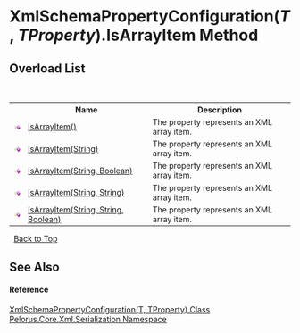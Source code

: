 # XmlSchemaPropertyConfiguration(*T*, *TProperty*).IsArrayItem Method 
 


## Overload List
&nbsp;<table><tr><th></th><th>Name</th><th>Description</th></tr><tr><td>![Public method](media/pubmethod.gif "Public method")</td><td><a href="17402EE0">IsArrayItem()</a></td><td>
The property represents an XML array item.</td></tr><tr><td>![Public method](media/pubmethod.gif "Public method")</td><td><a href="C6ED1DFE">IsArrayItem(String)</a></td><td>
The property represents an XML array item.</td></tr><tr><td>![Public method](media/pubmethod.gif "Public method")</td><td><a href="DEF6C02D">IsArrayItem(String, Boolean)</a></td><td>
The property represents an XML array item.</td></tr><tr><td>![Public method](media/pubmethod.gif "Public method")</td><td><a href="819E34C8">IsArrayItem(String, String)</a></td><td>
The property represents an XML array item.</td></tr><tr><td>![Public method](media/pubmethod.gif "Public method")</td><td><a href="AEE37BCF">IsArrayItem(String, String, Boolean)</a></td><td>
The property represents an XML array item.</td></tr></table>&nbsp;
<a href="#xmlschemapropertyconfiguration(*t*,-*tproperty*).isarrayitem-method">Back to Top</a>

## See Also


#### Reference
<a href="22622739">XmlSchemaPropertyConfiguration(T, TProperty) Class</a><br /><a href="9052B9D6">Pelorus.Core.Xml.Serialization Namespace</a><br />